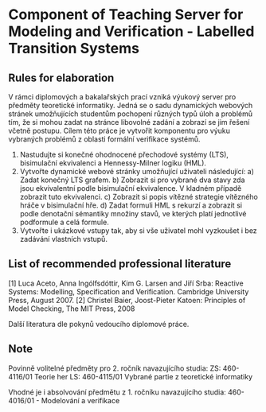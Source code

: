 # Component of Teaching Server for Modeling and Verification - Labelled Transition Systems

## Rules for elaboration 
V rámci diplomových a bakalařských prací vzniká výukový server pro předměty teoretické informatiky. Jedná se o sadu dynamických webových stránek umožňujících studentům pochopení různých typů úloh a problémů tím, že si mohou zadat na stránce libovolné zadání a zobrazí se jim řešení včetně postupu. 
Cílem této práce je vytvořit komponentu pro výuku vybraných problémů z oblasti formální verifikace systémů.

1. Nastudujte si konečné ohodnocené přechodové systémy (LTS), bisimulační ekvivalenci a Hennessy-Milner logiku (HML).
2. Vytvořte dynamické webové stránky umožňující uživateli následující:
a) Zadat konečný LTS grafem. 
b) Zobrazit si pro vybrané dva stavy zda jsou ekvivalentní podle bisimulační ekvivalence. V kladném případě zobrazit tuto ekvivalenci.
c) Zobrazit si popis vítězné strategie vítězného hráče v bisimulační hře.
d) Zadat formuli HML s rekurzí a zobrazit si podle denotační sémantiky množiny stavů, ve kterých platí jednotlivé podformule a celá formule.
3. Vytvořte i ukázkové vstupy tak, aby si vše uživatel mohl vyzkoušet i bez zadávání vlastních vstupů.

## List of recommended professional literature 
[1] Luca Aceto, Anna Ingólfsdóttir, Kim G. Larsen and Jiří Srba: Reactive Systems: Modelling, Specification and Verification. Cambridge University Press, August 2007.
[2] Christel Baier, Joost-Pieter Katoen: Principles of Model Checking, The MIT Press, 2008

Další literatura dle pokynů vedoucího diplomové práce.

## Note
Povinně volitelné předměty pro 2. ročník navazujícího studia:
ZS: 460-4116/01 Teorie her
LS: 460-4115/01 Vybrané partie z teoretické informatiky

Vhodné je i absolvování předmětu z 1. ročníku navazujícího studia:
460-4016/01 - Modelování a verifikace
